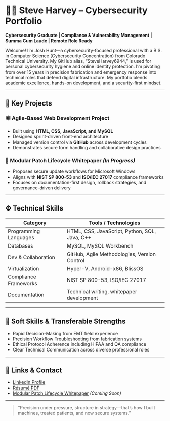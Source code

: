 # 👨‍💻 Steve Harvey – Cybersecurity Portfolio

**Cybersecurity Graduate | Compliance & Vulnerability Management | Summa Cum Laude | Remote Role Ready**

Welcome! I’m Josh Hunt—a cybersecurity-focused professional with a B.S. in Computer Science (Cybersecurity Concentration) from Colorado Technical University. My GitHub alias, “SteveHarvey6944,” is used for personal cybersecurity hygiene and online identity protection. I’m pivoting from over 15 years in precision fabrication and emergency response into technical roles that defend digital infrastructure. My portfolio blends academic excellence, hands-on development, and a security-first mindset.

---

## 🔐 Key Projects

### 🕸️ Agile-Based Web Development Project
- Built using **HTML, CSS, JavaScript, and MySQL**
- Designed sprint-driven front-end architecture
- Managed version control via **GitHub** across development cycles
- Demonstrates secure form handling and collaborative design practices

### 📘 Modular Patch Lifecycle Whitepaper *(In Progress)*
- Proposes secure update workflows for Microsoft Windows
- Aligns with **NIST SP 800-53** and **ISO/IEC 27017** compliance frameworks
- Focuses on documentation-first design, rollback strategies, and governance-driven delivery

---

## ⚙️ Technical Skills

| Category               | Tools / Technologies                          |
|------------------------|-----------------------------------------------|
| Programming Languages  | HTML, CSS, JavaScript, Python, SQL, Java, C++ |
| Databases              | MySQL, MySQL Workbench                        |
| Dev & Collaboration    | GitHub, Agile Methodologies, Version Control  |
| Virtualization         | Hyper-V, Android-x86, BlissOS                 |
| Compliance Frameworks  | NIST SP 800-53, ISO/IEC 27017                 |
| Documentation          | Technical writing, whitepaper development     |

---

## 🧠 Soft Skills & Transferable Strengths
- Rapid Decision-Making from EMT field experience
- Precision Workflow Troubleshooting from fabrication systems
- Ethical Protocol Adherence including HIPAA and QA compliance
- Clear Technical Communication across diverse professional roles

---

## 🔗 Links & Contact

- [LinkedIn Profile](https://www.linkedin.com/in/josh-hunt-369867178/)
- [Résumé PDF](https://github.com/SteveHarvey6944/SteveHarvey6944/blob/main/Josh_Hunt_Resume_CoverLetter.pdf)
- [Modular Patch Lifecycle Whitepaper](https://github.com/SteveHarvey6944/whitepaper) *(Coming Soon)*

---

> “Precision under pressure, structure in strategy—that’s how I built machines, treated patients, and now secure systems.”

